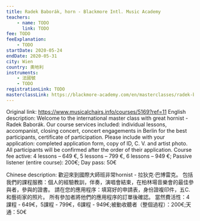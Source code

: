 ```yaml
---
title: Radek Baborák, horn - Blackmore Intl. Music Academy
teachers:
	- name: TODO
	  link: TODO
fee: TODO
feeExplanation: 
	- TODO
startDate: 2020-05-24
endDate: 2020-05-31
city: Wien
country: 奧地利
instruments:
	- 法國號
	- TODO
registrationLink: TODO
masterclassLink: https://blackmore-academy.com/en/masterclasses/radek-baborak
---
```

Original link: https://www.musicalchairs.info/courses/5169?ref=11
English description:
Welcome to the international master class with great hornist - Radek Baborák.
 Our course services included: individual lessons, accompanist, closing concert, concert engagements in Berlin for the best participants, certificate of participation.
Please include with your application: completed application form, copy of ID, C.
V.
 and artist photo.
 All participants will be confirmed after the order of their application.
 Course fee active: 4 lessons – 649 €, 5 lessons – 799 €, 6 lessons – 949 €; Passive listener (entire course): 200€; Day pass: 50€

Chinese description:
歡迎來到國際大師班非常hornist  - 拉狄克·巴博雷克。
包括我們的課程服務：個人的經驗教訓，伴奏，演唱會結束，在柏林場音樂會的最佳參與者，參與的證書。
請在您的應用程序：填寫好的申請表，身份證複印件，五C.和藝術家的照片。
所有參加者將他們的應用程序的訂單後確認。
當然費活性：4課程 -  649€，5課程 -  799€，6課程 -  949€;被動收聽者（整個過程）：200€;天通：50€
